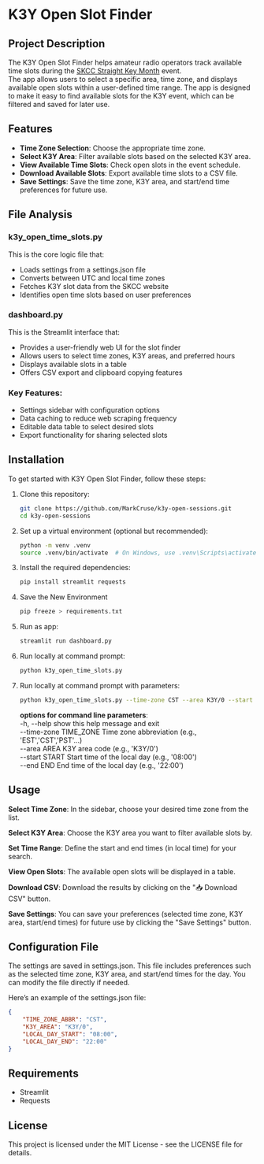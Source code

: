 # K3Y Open Slot Finder

## Project Description

The K3Y Open Slot Finder helps amateur radio operators track available time slots during the [SKCC Straight Key Month](https://www.skccgroup.com/k3y/k3y.php) event.  
The app allows users to select a specific area, time zone, and displays available open slots within a user-defined time range. The app is designed to make it easy to find available slots for the K3Y event, which can be filtered and saved for later use.

## Features

- **Time Zone Selection**: Choose the appropriate time zone.
- **Select K3Y Area**: Filter available slots based on the selected K3Y area.
- **View Available Time Slots**: Check open slots in the event schedule.
- **Download Available Slots**: Export available time slots to a CSV file.
- **Save Settings**: Save the time zone, K3Y area, and start/end time preferences for future use.

## File Analysis

### k3y_open_time_slots.py  
This is the core logic file that:  

- Loads settings from a settings.json file
- Converts between UTC and local time zones
- Fetches K3Y slot data from the SKCC website
- Identifies open time slots based on user preferences

### dashboard.py
This is the Streamlit interface that:

- Provides a user-friendly web UI for the slot finder
- Allows users to select time zones, K3Y areas, and preferred hours
- Displays available slots in a table
- Offers CSV export and clipboard copying features

### Key Features:

- Settings sidebar with configuration options
- Data caching to reduce web scraping frequency
- Editable data table to select desired slots
- Export functionality for sharing selected slots

## Installation

To get started with K3Y Open Slot Finder, follow these steps:

1. Clone this repository:
   ```bash
   git clone https://github.com/MarkCruse/k3y-open-sessions.git
   cd k3y-open-sessions
2. Set up a virtual environment (optional but recommended):
   ```bash
   python -m venv .venv
   source .venv/bin/activate  # On Windows, use .venv\Scripts\activate
   ```
3. Install the required dependencies:
   ```bash
   pip install streamlit requests
   ```
4. Save the New Environment
   ```bash
   pip freeze > requirements.txt
   ```  
5. Run as app:
   ```bash
   streamlit run dashboard.py
   ```
6. Run locally at command prompt:
   ```bash
   python k3y_open_time_slots.py
   ```
7. Run locally at command prompt with parameters:
   ```bash
   python k3y_open_time_slots.py --time-zone CST --area K3Y/0 --start 08:00 --end 22:00
   ```
    **options for command line parameters**:  
      -h, --help              show this help message and exit  
      --time-zone TIME_ZONE   Time zone abbreviation (e.g., 'EST','CST','PST'...)   
      --area AREA           K3Y area code (e.g., 'K3Y/0')  
      --start START         Start time of the local day (e.g., '08:00')  
      --end END             End time of the local day (e.g., '22:00')  

## Usage

**Select Time Zone**: In the sidebar, choose your desired time zone from the list.

**Select K3Y Area**: Choose the K3Y area you want to filter available slots by.

**Set Time Range**: Define the start and end times (in local time) for your search.

**View Open Slots**: The available open slots will be displayed in a table.

**Download CSV**: Download the results by clicking on the "📥 Download CSV" button.

**Save Settings**: You can save your preferences (selected time zone, K3Y area, start/end times) for future use by clicking the "Save Settings" button.

## Configuration File
The settings are saved in settings.json. This file includes preferences such as the selected time zone, K3Y area, and start/end times for the day. You can modify the file directly if needed.

Here’s an example of the settings.json file:

   ```json
   {
       "TIME_ZONE_ABBR": "CST",
       "K3Y_AREA": "K3Y/0",
       "LOCAL_DAY_START": "08:00",
       "LOCAL_DAY_END": "22:00"
   }
```

## Requirements
- Streamlit
- Requests

## License
This project is licensed under the MIT License - see the LICENSE file for details.

